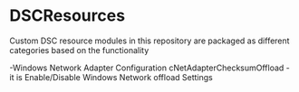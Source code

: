 # DSCResources
Custom DSC resource modules in this repository are packaged as different categories based on the functionality

-Windows Network Adapter Configuration
  cNetAdapterChecksumOffload - it is Enable/Disable Windows Network offload Settings

